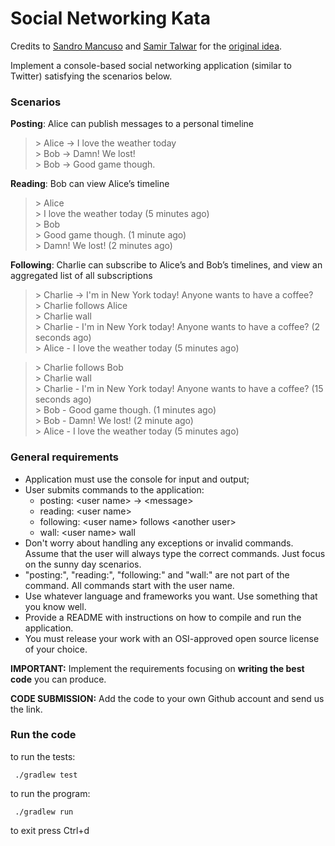 # Social Networking Kata
Credits to [Sandro Mancuso](https://twitter.com/sandromancuso) and [Samir Talwar](https://twitter.com/SamirTalwar) for the [original idea](http://monospacedmonologues.com/post/49250842364/the-social-networking-kata).

Implement a console-based social networking application (similar to Twitter) satisfying the scenarios below.

### Scenarios

**Posting**: Alice can publish messages to a personal timeline

> \> Alice -> I love the weather today  
> \> Bob -> Damn! We lost!  
> \> Bob -> Good game though.  

**Reading**: Bob can view Alice’s timeline

> \> Alice  
> \> I love the weather today (5 minutes ago)  
> \> Bob  
> \> Good game though. (1 minute ago)  
> \> Damn! We lost! (2 minutes ago)  

**Following**: Charlie can subscribe to Alice’s and Bob’s timelines, and view an aggregated list of all subscriptions

> \> Charlie -> I'm in New York today! Anyone wants to have a coffee?  
> \> Charlie follows Alice  
> \> Charlie wall  
> \> Charlie - I'm in New York today! Anyone wants to have a coffee? (2 seconds ago)  
> \> Alice - I love the weather today (5 minutes ago)  

> \> Charlie follows Bob  
> \> Charlie wall  
> \> Charlie - I'm in New York today! Anyone wants to have a coffee? (15 seconds ago)  
> \> Bob - Good game though. (1 minutes ago)  
> \> Bob - Damn! We lost! (2 minute ago)  
> \> Alice - I love the weather today (5 minutes ago)  

### General requirements

- Application must use the console for input and output;
- User submits commands to the application:
    - posting: \<user name> -> \<message>
    - reading: \<user name>
    - following: \<user name> follows \<another user>
    - wall: \<user name> wall
- Don't worry about handling any exceptions or invalid commands. Assume that the user will always type the correct commands. Just focus on the sunny day scenarios.
- "posting:", "reading:", "following:" and "wall:" are not part of the command. All commands start with the user name.
- Use whatever language and frameworks you want. Use something that you know well.
- Provide a README with instructions on how to compile and run the application.
- You must release your work with an OSI-approved open source license of your choice.

**IMPORTANT:**  Implement the requirements focusing on **writing the best code** you can produce.

**CODE SUBMISSION:** Add the code to your own Github account and send us the link.

### Run the code

to run the tests:

``` ./gradlew test```

to run the program:

``` ./gradlew run```

to exit press Ctrl+d